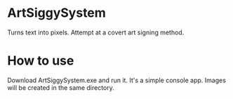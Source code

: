 # ArtSiggySystem
Turns text into pixels. Attempt at a covert art signing method.

# How to use
Download ArtSiggySystem.exe and run it. It's a simple console app. Images will be created in the same directory.
